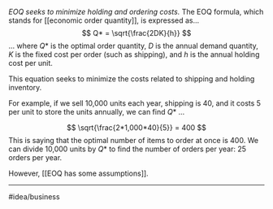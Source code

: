 *EOQ seeks to minimize holding and ordering costs.* The EOQ formula, which stands for [[economic order quantity]], is expressed as...
$$
Q* = \sqrt{\frac{2DK}{h}}
$$... where $Q*$ is the optimal order quantity, $D$ is the annual demand quantity, $K$ is the fixed cost per order (such as shipping), and $h$ is the annual holding cost per unit. 

This equation seeks to minimize the costs related to shipping and holding inventory. 

For example, if we sell 10,000 units each year, shipping is 40, and it costs 5 per unit to store the units annually, we can find $Q*$ ...

$$
\sqrt{\frac{2*1,000*40}{5}} = 400
$$
This is saying that the optimal number of items to order at once is 400. We can divide 10,000 units by $Q*$ to find the number of orders per year: 25 orders per year. 

However, [[EOQ has some assumptions]]. 

---
#idea/business